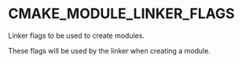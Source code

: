   

# CMAKE_MODULE_LINKER_FLAGS  
Linker flags to be used to create modules.  

These flags will be used by the linker when creating a module.  

